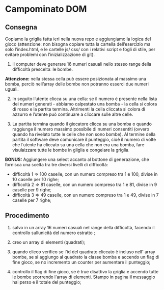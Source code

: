 Campominato DOM
===
## Consegna

Copiamo la griglia fatta ieri nella nuova repo e aggiungiamo la logica del gioco (attenzione: non bisogna copiare tutta la cartella dell’esercizio ma solo l’index.html, e le cartelle js/ css/ con i relativi script e fogli di stile, per evitare problemi con l’inizializzazione di git).

1. Il computer deve generare 16 numeri casuali nello stesso range della difficoltà prescelta: le bombe.

**Attenzione:** 
nella stessa cella può essere posizionata al massimo una bomba, perciò nell’array delle bombe non potranno esserci due numeri uguali.

2. In seguito l’utente clicca su una cella: se il numero è presente nella lista dei numeri generati - abbiamo calpestato una bomba - la cella si colora di rosso e la partita termina. Altrimenti la cella cliccata si colora di azzurro e l’utente può continuare a cliccare sulle altre celle.

3. La partita termina quando il giocatore clicca su una bomba o quando raggiunge il numero massimo possibile di numeri consentiti (ovvero quando ha rivelato tutte le celle che non sono bombe).
Al termine della partita il software deve comunicare il punteggio, cioè il numero di volte che l’utente ha cliccato su una cella che non era una bomba, fare visulaizzare tutte le bombe in gliglia e congelare la griglia.

**BONUS:**
Aggiungere una select accanto al bottone di generazione, che fornisca una scelta tra tre diversi livelli di difficoltà:

- difficoltà 1 ⇒ 100 caselle, con un numero compreso tra 1 e 100, divise in 10 caselle per 10 righe;
- difficoltà 2 ⇒ 81 caselle, con un numero compreso tra 1 e 81, divise in 9 caselle per 9 righe;
- difficoltà 3 ⇒ 49 caselle, con un numero compreso tra 1 e 49, divise in 7 caselle per 7 righe;


## Procedimento

1. salvo in un array 16 numeri casuali nel range della difficoltà, facendo il controllo sullunicità del numero estratto ;

1. creo un array di elementi (quadrati);

1. quando clicco verifico se l'id del quadrato cliccato è incluso nell' array bombe, se si aggiungo al quadrato la classe bomba e accendo un flag di fine gioco, se no incremento un counter per aumentare il punteggio;

1. controllo il flag di fine gioco, se è true disattivo la griglia e accendo tutte le bombe scorrendo l'array di elementi.
Stampo in pagina il messaggio hai perso e il totale del punteggio;
